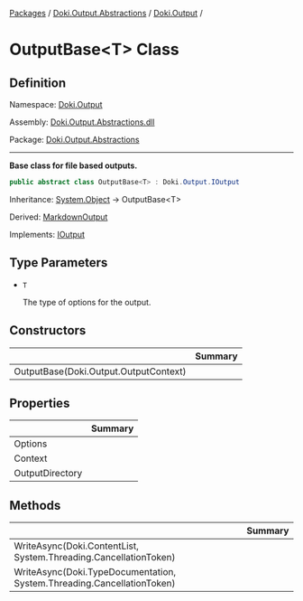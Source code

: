 [Packages](../../README.md) / [Doki.Output.Abstractions](../README.md) / [Doki.Output](README.md) / 

# OutputBase&lt;T&gt; Class

## Definition

Namespace: [Doki.Output](README.md)

Assembly: [Doki.Output.Abstractions.dll](../README.md)

Package: [Doki.Output.Abstractions](https://www.nuget.org/packages/Doki.Output.Abstractions)

---

**Base class for file based outputs.**

```csharp
public abstract class OutputBase<T> : Doki.Output.IOutput
```

Inheritance: [System.Object](https://learn.microsoft.com/en-us/dotnet/api/System.Object) → OutputBase&lt;T&gt;

Derived: [MarkdownOutput](../../Doki.Output.Markdown/Doki.Output.Markdown/Doki.Output.Markdown.MarkdownOutput.md)

Implements: [IOutput](Doki.Output.IOutput.md)

## Type Parameters

- `T`
  
  The type of options for the output.



## Constructors

|   |Summary|
|---|---|
|OutputBase(Doki.Output.OutputContext)||


## Properties

|   |Summary|
|---|---|
|Options||
|Context||
|OutputDirectory||


## Methods

|   |Summary|
|---|---|
|WriteAsync(Doki.ContentList, System.Threading.CancellationToken)||
|WriteAsync(Doki.TypeDocumentation, System.Threading.CancellationToken)||


